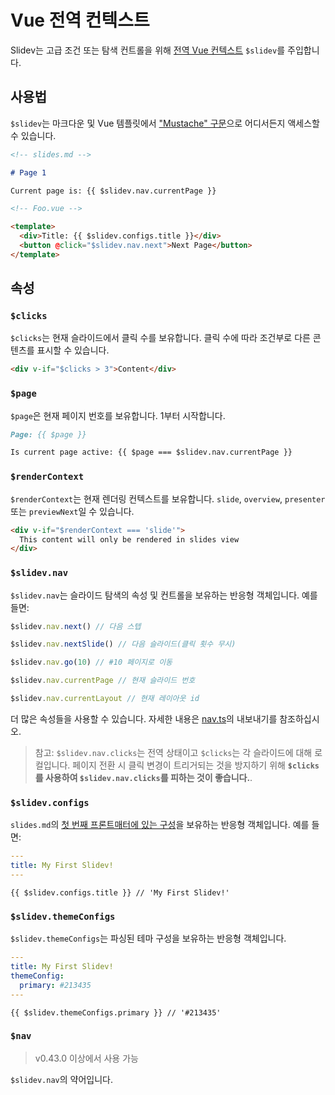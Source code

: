 # Vue 전역 컨텍스트

Slidev는 고급 조건 또는 탐색 컨트롤을 위해 [전역 Vue 컨텍스트](https://v3.vuejs.org/api/application-config.html#globalproperties) `$slidev`를 주입합니다.

## 사용법

`$slidev`는 마크다운 및 Vue 템플릿에서 ["Mustache" 구문](https://v3.vuejs.org/guide/template-syntax.html#interpolations)으로 어디서든지 액세스할 수 있습니다.

```md
<!-- slides.md -->

# Page 1

Current page is: {{ $slidev.nav.currentPage }}
```

```html
<!-- Foo.vue -->

<template>
  <div>Title: {{ $slidev.configs.title }}</div>
  <button @click="$slidev.nav.next">Next Page</button>
</template>
```

## 속성

### `$clicks`

`$clicks`는 현재 슬라이드에서 클릭 수를 보유합니다. 클릭 수에 따라 조건부로 다른 콘텐츠를 표시할 수 있습니다.

```html
<div v-if="$clicks > 3">Content</div>
```

### `$page`

`$page`은 현재 페이지 번호를 보유합니다. 1부터 시작합니다.

```md
Page: {{ $page }}

Is current page active: {{ $page === $slidev.nav.currentPage }}
```

### `$renderContext`

`$renderContext`는 현재 렌더링 컨텍스트를 보유합니다. `slide`, `overview`, `presenter` 또는 `previewNext`일 수 있습니다.

```md
<div v-if="$renderContext === 'slide'">
  This content will only be rendered in slides view
</div>
```

### `$slidev.nav`

`$slidev.nav`는 슬라이드 탐색의 속성 및 컨트롤을 보유하는 반응형 객체입니다. 예를 들면:

```js
$slidev.nav.next() // 다음 스텝

$slidev.nav.nextSlide() // 다음 슬라이드(클릭 횟수 무시)

$slidev.nav.go(10) // #10 페이지로 이동
```

```js
$slidev.nav.currentPage // 현재 슬라이드 번호

$slidev.nav.currentLayout // 현재 레이아웃 id
```

더 많은 속성들을 사용할 수 있습니다. 자세한 내용은 [nav.ts](https://github.com/slidevjs/slidev/blob/main/packages/client/logic/nav.ts)의 내보내기를 참조하십시오.

> 참고: `$slidev.nav.clicks`는 전역 상태이고 `$clicks`는 각 슬라이드에 대해 로컬입니다. 페이지 전환 시 클릭 변경이 트리거되는 것을 방지하기 위해 **`$clicks`를 사용하여 `$slidev.nav.clicks`를 피하는 것이 좋습니다.**.

### `$slidev.configs`

`slides.md`의 [첫 번째 프론트매터에 있는 구성](/custom/#frontmatter-configures)을 보유하는 반응형 객체입니다. 예를 들면:

```yaml
---
title: My First Slidev!
---
```

```
{{ $slidev.configs.title }} // 'My First Slidev!'
```

### `$slidev.themeConfigs`

`$slidev.themeConfigs`는 파싱된 테마 구성을 보유하는 반응형 객체입니다.

```yaml
---
title: My First Slidev!
themeConfig:
  primary: #213435
---
```

```
{{ $slidev.themeConfigs.primary }} // '#213435'
```

### `$nav`

> v0.43.0 이상에서 사용 가능

`$slidev.nav`의 약어입니다.
